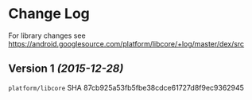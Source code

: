 Change Log
==========

For library changes see https://android.googlesource.com/platform/libcore/+log/master/dex/src


Version 1 *(2015-12-28)*
------------------------

`platform/libcore` SHA 87cb925a53fb5fbe38cdce61727d8f9ec9362945
